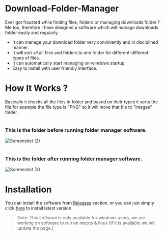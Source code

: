 # Download-Folder-Manager
Ever got frausted while finding files, folders or managing downloads folder ? Me too, therefore I have designed a software which will manage downloads folder easily and regularly.<br>
- It can manage your download folder very conviniently and in disciplined manner.
- It will sort all all files and folders to one folder for different-different types of files.
- It can automatically start managing on windows startup
- Easy to install with user friendly interface.

# How It Works ?
Basically it checks all the files in folder and based on their types it sorts the file for example the file type is "PNG" so it will move that file to "Images" folder.<br><br>
### This is the folder before running __folder manager__ software.
![Screenshot (2)](https://user-images.githubusercontent.com/98802415/152815761-0e707358-1ea6-4699-8ee7-b41103a85068.png)<br><br>
### This is the folder after running __folder manager__ software.
![Screenshot (3)](https://user-images.githubusercontent.com/98802415/152816094-319786ad-8221-4f19-9f16-621dc1e068f2.png)

# Installation
You can install the software from [Releases](https://github.com/Rishi-Pardeshi/Download-Folder-Manager/releases) section, or you can just simply click [here](https://github.com/Rishi-Pardeshi/Download-Folder-Manager/releases/latest) to install latest version.<br>
> Note: This software is only available for windows users, we are working on software to run on macos & linux (If it is available we will update the page.)
